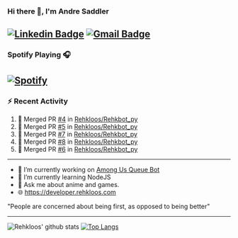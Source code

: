 ### Hi there 👋, I'm Andre Saddler
[![Linkedin Badge](https://img.shields.io/badge/-andrexsaddler-blue?style=flat-square&logo=Linkedin&logoColor=white&link=https://www.linkedin.com/in/andrexsaddler/)](https://www.linkedin.com/in/andrexsaddler/)
[![Gmail Badge](https://img.shields.io/badge/-contact@rehkloos.com-c14438?style=flat-square&logo=Gmail&logoColor=white&link=mailto:contact@rehkloos.com)](mailto:contact@rehkloos.com)
---
### Spotify Playing 🎧

[![Spotify](https://novatorem.rehkloos.vercel.app/api/spotify)](https://open.spotify.com/user/Rehkloos)
---

### :zap: Recent Activity

<!--START_SECTION:activity-->
1. 🎉 Merged PR [#4](https://github.com/Rehkloos/Rehkbot_py/pull/4) in [Rehkloos/Rehkbot_py](https://github.com/Rehkloos/Rehkbot_py)
2. 🎉 Merged PR [#5](https://github.com/Rehkloos/Rehkbot_py/pull/5) in [Rehkloos/Rehkbot_py](https://github.com/Rehkloos/Rehkbot_py)
3. 🎉 Merged PR [#7](https://github.com/Rehkloos/Rehkbot_py/pull/7) in [Rehkloos/Rehkbot_py](https://github.com/Rehkloos/Rehkbot_py)
4. 🎉 Merged PR [#8](https://github.com/Rehkloos/Rehkbot_py/pull/8) in [Rehkloos/Rehkbot_py](https://github.com/Rehkloos/Rehkbot_py)
5. 🎉 Merged PR [#6](https://github.com/Rehkloos/Rehkbot_py/pull/6) in [Rehkloos/Rehkbot_py](https://github.com/Rehkloos/Rehkbot_py)
<!--END_SECTION:activity-->

---

- 🔭 I’m currently working on [Among Us Queue Bot](https://github.com/Rehkloos/queue-bot)
- 🌱 I’m currently learning NodeJS
- 💬 Ask me about anime and games.
- 🌐 https://developer.rehkloos.com

"People are concerned about being first, as opposed to being better"

---
![Rehkloos' github stats](https://github-readme-stats.vercel.app/api?username=Rehkloos&count_private=true)
[![Top Langs](https://github-readme-stats.vercel.app/api/top-langs/?username=Rehkloos&layout=compact)](https://github.com/anuraghazra/github-readme-stats)
